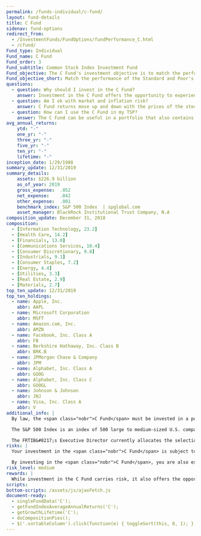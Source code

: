 ```yaml
---
permalink: /funds-individual/c-fund/
layout: fund-details
title: C Fund
sidenav: fund-options
redirect_from:
  - /InvestmentFunds/FundOptions/fundPerformance_C.html
  - /cfund/
Fund_type: Individual
Fund_name: C Fund
Fund_order: 3
Fund_subtitle: Common Stock Index Investment Fund
Fund_objective: The C Fund's investment objective is to match the performance of the Standard and Poor's 500 (S&P 500) Index, a broad market index made up of stocks of 500 large to medium-sized U.S. companies.
Fund_objective_short: Match the performance of the Standard and Poor's 500 (S&P 500) Index.
questions:
  - question: Why should I invest in the C Fund?
    answer: Investment in the C Fund offers the opportunity to experience gains from equity ownership of large and mid-sized U.S. company stocks.
  - question: Am I ok with market and inflation risk?
    answer: C Fund returns move up and down with the prices of the stocks in the S&P 500 Index (<span data-term="Market Risk" class="js-glossary-toggle term term-end">market risk</span>) or if C Fund investments do not outpace or grow enough to offset the reduction in purchasing power (<span data-term="Inflation Risk" class="js-glossary-toggle term term-end">inflation risk</span>).
  - question: How can I use the C Fund in my TSP?
    answer: The C Fund can be useful in a portfolio that also contains stock funds that track other indexes such as the S Fund and the I Fund. By investing in all segments of the stock market (as opposed to just one), you reduce your exposure to market risk. The C Fund can also be useful in a portfolio that contains bonds. A retirement portfolio that contains a bond fund like the F Fund, along with other stock funds, like the S and I Funds, will tend to be less volatile than one that contains stock funds alone.
avg_annual_returns:
    ytd: "-"
    one_yr: "-"
    three_yr: "-"
    five_yr: "-"
    ten_yr: "-"
    lifetime: "-"
inception_date: 1/29/1988
summary_update: 12/31/2019
summary_details:
    assets: $226.9 billion
    as_of_year: 2019
    gross_expense:  .052
    net_expense:    .042
    other_expense:  .001
    benchmark_index: S&P 500 Index  | spglobal.com
    asset_manager: BlackRock Institutional Trust Company, N.A
composition_update: December 31, 2018
composition:
  - [Information Technology, 23.2]
  - [Health Care, 14.2]
  - [Financials, 13.0]
  - [Communications Services, 10.4]
  - [Consumer Discretionary, 9.8]
  - [Industrials, 9.1]
  - [Consumer Staples, 7.2]
  - [Energy, 4.4]
  - [Utilities, 3.3]
  - [Real Estate, 2.9]
  - [Materials, 2.7]
top_ten_update: 12/31/2019
top_ten_holdings:
  - name: Apple, Inc.
    abbr: AAPL
  - name: Microsoft Corporation
    abbr: MSFT
  - name: Amazon.com, Inc.
    abbr: AMZN
  - name: Facebook, Inc. Class A
    abbr: FB
  - name: Berkshire Hathaway, Inc. Class B
    abbr: BRK.B  
  - name: JPMorgan Chase & Company
    abbr: JPM
  - name: Alphabet, Inc. Class A
    abbr: GOOG
  - name: Alphabet, Inc. Class C
    abbr: GOOGL
  - name: Johnson & Johnson
    abbr: JNJ
  - name: Visa, Inc. Class A
    abbr: V
additional_info: |
  By law, the <span class="nobr">C Fund</span> must be invested in a portfolio designed to replicate the performance of an index of stocks representing the U.S. stock markets. The Federal Retirement Thrift Investment Board has chosen as its benchmark the Standard & Poor’s 500 Stock Index, which tracks the performance of major U.S. companies and industries.

  The S&P 500 Index is an index of 500 large to medium-sized U.S. companies that are traded in the U.S. stock markets. The index was designed by Standard & Poor’s Corporation (S&P) to provide a representative measure of U.S. stock markets’ performance. The companies in the index represent 157 industries classified into the 11 major sector groups shown in the chart. The stocks in the S&P 500 Index represent approximately 82% of the market value of the U.S. stock markets.

  The FRTIB&#8217;s Executive Director currently allocates the selection, purchase, investment, and management of assets contained in the <span class="nobr">C Fund</span> to BlackRock Institutional Trust Company, N.A. The <span class="nobr">C Fund</span> holds all the stocks included in the S&P 500 Index in virtually the same weights that they have in the index. The performance of the <span class="nobr">C Fund</span> is evaluated on the basis of how closely its returns match those of the S&P 500 Index.
risks: |
  Your investment in the <span class="nobr">C Fund</span> is subject to <span data-term="Market Risk" class="js-glossary-toggle term term-end">market risk</span> because the prices of the stocks in the S&P 500 Index rise and fall.

  By investing in the <span class="nobr">C Fund</span>, you are also exposed to <span data-term="Inflation Risk" class="js-glossary-toggle term term-end">inflation risk</span>, meaning your <span class="nobr">C Fund</span> investment may not grow enough to offset inflation.
risk_level: medium
rewards: |
  While investment in the C Fund carries risk, it also offers the opportunity to experience gains from equity ownership of large and mid-sized U.S. company stocks.
scripts:
bottom-scripts: /assets/js/ajaxFetch.js
document-ready:
  - singleFundData('C');
  - getFundIndexAverageAnnualReturns('C');
  - getGrowthLifetime('C');
  - doCompositionPies();
  - $('.sortableColumn').click(function(e) { toggleSort(this, 0, 1); });
---
```

